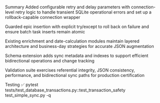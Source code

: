 Summary
Added configurable retry and delay parameters with connection-level retry logic to handle transient SQLite operational errors and set up a rollback-capable connection wrapper

Guarded epic insertion with explicit try/except to roll back on failure and ensure batch task inserts remain atomic

Existing enrichment and date-calculation modules maintain layered architecture and business-day strategies for accurate JSON augmentation

Schema extension adds sync metadata and indexes to support efficient bidirectional operations and change tracking

Validation suite exercises referential integrity, JSON consistency, performance, and bidirectional sync paths for production certification

Testing
✅ pytest tests/test_database_transactions.py::test_transaction_safety test_simple_sync.py -q